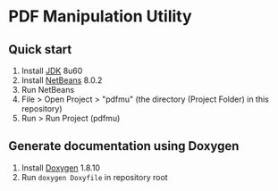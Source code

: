 # PDF Manipulation Utility

## Quick start

1. Install [JDK](http://www.oracle.com/technetwork/java/javase/downloads/index.html) 8u60
2. Install [NetBeans](https://netbeans.org/downloads/) 8.0.2
3. Run NetBeans
4. File > Open Project > "pdfmu" (the directory (Project Folder) in this repository)
5. Run > Run Project (pdfmu)

## Generate documentation using Doxygen

1. Install [Doxygen](http://www.stack.nl/~dimitri/doxygen/) 1.8.10
2. Run `doxygen Doxyfile` in repository root
